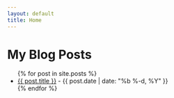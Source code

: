 ```yaml
---
layout: default
title: Home
---
```


# My Blog Posts

<ul>
  {% for post in site.posts %}
    <li>
      <a href="{{ post.url }}">{{ post.title }}</a> - {{ post.date | date: "%b %-d, %Y" }}
    </li>
  {% endfor %}
</ul>
